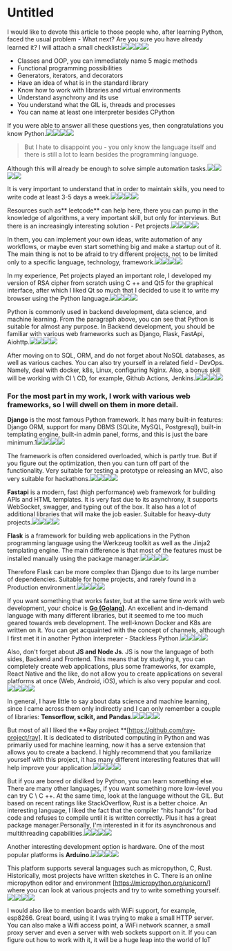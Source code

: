 # Untitled

I would like to devote this article to those people who, after learning Python, faced the usual problem - What next? Are you sure you have already learned it? I will attach a small checklist:![](https://hackernoon.com/emojis/heart.png)![](https://hackernoon.com/emojis/light.png)![](https://hackernoon.com/emojis/money.png)![](https://hackernoon.com/emojis/thumbs-down.png)

- Classes and OOP, you can immediately name 5 magic methods
- Functional programming possibilities
- Generators, iterators, and decorators
- Have an idea of what is in the standard library
- Know how to work with libraries and virtual environments
- Understand asynchrony and its use
- You understand what the GIL is, threads and processes
- You can name at least one interpreter besides CPython

If you were able to answer all these questions yes, then congratulations you know Python.![](https://hackernoon.com/emojis/heart.png)![](https://hackernoon.com/emojis/light.png)![](https://hackernoon.com/emojis/money.png)![](https://hackernoon.com/emojis/thumbs-down.png)

> But I hate to disappoint you - you only know the language itself and there is still a lot to learn besides the programming language.

Although this will already be enough to solve simple automation tasks.![](https://hackernoon.com/emojis/heart.png)![](https://hackernoon.com/emojis/light.png)![](https://hackernoon.com/emojis/money.png)![](https://hackernoon.com/emojis/thumbs-down.png)

It is very important to understand that in order to maintain skills, you need to write code at least 3-5 days a week.![](https://hackernoon.com/emojis/heart.png)![](https://hackernoon.com/emojis/light.png)![](https://hackernoon.com/emojis/money.png)![](https://hackernoon.com/emojis/thumbs-down.png)

Resources such as** leetcode** can help here, there you can pump in the knowledge of algorithms, a very important skill, but only for interviews. But there is an increasingly interesting solution - Pet projects.![](https://hackernoon.com/emojis/heart.png)![](https://hackernoon.com/emojis/light.png)![](https://hackernoon.com/emojis/money.png)![](https://hackernoon.com/emojis/thumbs-down.png)

In them, you can implement your own ideas, write automation of any workflows, or maybe even start something big and make a startup out of it. The main thing is not to be afraid to try different projects, not to be limited only to a specific language, technology, framework.![](https://hackernoon.com/emojis/heart.png)![](https://hackernoon.com/emojis/light.png)![](https://hackernoon.com/emojis/money.png)![](https://hackernoon.com/emojis/thumbs-down.png)

In my experience, Pet projects played an important role, I developed my version of RSA cipher from scratch using C ++ and Qt5 for the graphical interface, after which I liked Qt so much that I decided to use it to write my browser using the Python language.![](https://hackernoon.com/emojis/heart.png)![](https://hackernoon.com/emojis/light.png)![](https://hackernoon.com/emojis/money.png)![](https://hackernoon.com/emojis/thumbs-down.png)

Python is commonly used in backend development, data science, and machine learning. From the paragraph above, you can see that Python is suitable for almost any purpose. In Backend development, you should be familiar with various web frameworks such as Django, Flask, FastApi, Aiohttp.![](https://hackernoon.com/emojis/heart.png)![](https://hackernoon.com/emojis/light.png)![](https://hackernoon.com/emojis/money.png)![](https://hackernoon.com/emojis/thumbs-down.png)

After moving on to SQL, ORM, and do not forget about NoSQL databases, as well as various caches. You can also try yourself in a related field - DevOps. Namely, deal with docker, k8s, Linux, configuring Nginx. Also, a bonus skill will be working with CI \ CD, for example, Github Actions, Jenkins.![](https://hackernoon.com/emojis/heart.png)![](https://hackernoon.com/emojis/light.png)![](https://hackernoon.com/emojis/money.png)![](https://hackernoon.com/emojis/thumbs-down.png)

### For the most part in my work, I work with various web frameworks, so I will dwell on them in more detail.

**Django** is the most famous Python framework. It has many built-in features: Django ORM, support for many DBMS (SQLite, MySQL, Postgresql), built-in templating engine, built-in admin panel, forms, and this is just the bare minimum.1![](https://hackernoon.com/emojis/heart.png)![](https://hackernoon.com/emojis/light.png)![](https://hackernoon.com/emojis/money.png)![](https://hackernoon.com/emojis/thumbs-down.png)

The framework is often considered overloaded, which is partly true. But if you figure out the optimization, then you can turn off part of the functionality. Very suitable for testing a prototype or releasing an MVC, also very suitable for hackathons.![](https://hackernoon.com/emojis/heart.png)![](https://hackernoon.com/emojis/light.png)![](https://hackernoon.com/emojis/money.png)![](https://hackernoon.com/emojis/thumbs-down.png)

**Fastapi** is a modern, fast (high performance) web framework for building APIs and HTML templates. It is very fast due to its asynchrony, it supports WebSocket, swagger, and typing out of the box. It also has a lot of additional libraries that will make the job easier. Suitable for heavy-duty projects.![](https://hackernoon.com/emojis/heart.png)![](https://hackernoon.com/emojis/light.png)![](https://hackernoon.com/emojis/money.png)![](https://hackernoon.com/emojis/thumbs-down.png)

**Flask** is a framework for building web applications in the Python programming language using the Werkzeug toolkit as well as the Jinja2 templating engine. The main difference is that most of the features must be installed manually using the package manager.![](https://hackernoon.com/emojis/heart.png)![](https://hackernoon.com/emojis/light.png)![](https://hackernoon.com/emojis/money.png)![](https://hackernoon.com/emojis/thumbs-down.png)

Therefore Flask can be more complex than Django due to its large number of dependencies. Suitable for home projects, and rarely found in a Production environment.![](https://hackernoon.com/emojis/heart.png)![](https://hackernoon.com/emojis/light.png)![](https://hackernoon.com/emojis/money.png)![](https://hackernoon.com/emojis/thumbs-down.png)

If you want something that works faster, but at the same time work with web development, your choice is [**Go (Golang)**](https://hackernoon.com/tagged/golang?ref=hackernoon.com). An excellent and in-demand language with many different libraries, but it seemed to me too much geared towards web development. The well-known Docker and K8s are written on it. You can get acquainted with the concept of channels, although I first met it in another Python interpreter - Stackless Python.![](https://hackernoon.com/emojis/heart.png)![](https://hackernoon.com/emojis/light.png)![](https://hackernoon.com/emojis/money.png)![](https://hackernoon.com/emojis/thumbs-down.png)

Also, don't forget about **JS and Node Js**. JS is now the language of both sides, Backend and Frontend. This means that by studying it, you can completely create web applications, plus some frameworks, for example, React Native and the like, do not allow you to create applications on several platforms at once (Web, Android, iOS), which is also very popular and cool.![](https://hackernoon.com/emojis/heart.png)![](https://hackernoon.com/emojis/light.png)![](https://hackernoon.com/emojis/money.png)![](https://hackernoon.com/emojis/thumbs-down.png)

In general, I have little to say about data science and machine learning, since I came across them only indirectly and I can only remember a couple of libraries: **Tensorflow, scikit, and Pandas**.![](https://hackernoon.com/emojis/heart.png)![](https://hackernoon.com/emojis/light.png)![](https://hackernoon.com/emojis/money.png)![](https://hackernoon.com/emojis/thumbs-down.png)

But most of all I liked the **Ray project **\[https://github.com/ray-project/ray]. It is dedicated to distributed computing in Python and was primarily used for machine learning, now it has a serve extension that allows you to create a backend. I highly recommend that you familiarize yourself with this project, it has many different interesting features that will help improve your application.![](https://hackernoon.com/emojis/heart.png)![](https://hackernoon.com/emojis/light.png)![](https://hackernoon.com/emojis/money.png)![](https://hackernoon.com/emojis/thumbs-down.png)

But if you are bored or disliked by Python, you can learn something else. There are many other languages, if you want something more low-level you can try C \ C ++. At the same time, look at the language without the GIL. But based on recent ratings like StackOverflow, Rust is a better choice. An interesting language, I liked the fact that the compiler “hits hands” for bad code and refuses to compile until it is written correctly. Plus it has a great package manager.Personally, I'm interested in it for its asynchronous and multithreading capabilities.![](https://hackernoon.com/emojis/heart.png)![](https://hackernoon.com/emojis/light.png)![](https://hackernoon.com/emojis/money.png)![](https://hackernoon.com/emojis/thumbs-down.png)

Another interesting development option is hardware. One of the most popular platforms is **Arduino.**![](https://hackernoon.com/emojis/heart.png)![](https://hackernoon.com/emojis/light.png)![](https://hackernoon.com/emojis/money.png)![](https://hackernoon.com/emojis/thumbs-down.png)

This platform supports several languages ​​such as micropython, C, Rust. Historically, most projects have written sketches in C. There is an online micropython editor and environment \[https://micropython.org/unicorn/] where you can look at various projects and try to write something yourself.![](https://hackernoon.com/emojis/heart.png)![](https://hackernoon.com/emojis/light.png)![](https://hackernoon.com/emojis/money.png)![](https://hackernoon.com/emojis/thumbs-down.png)

I would also like to mention boards with WiFi support, for example, esp8266. Great board, using it I was trying to make a small HTTP server. You can also make a Wifi access point, a WiFi network scanner, a small proxy server and even a server with web sockets support on it. If you can figure out how to work with it, it will be a huge leap into the world of IoT
